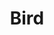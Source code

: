 ---
title: "Bird"
draft: false
slug: "bird"
weight: "16"
thumbnail: "illustrations/thumbnail_illustration_028.png"
mainpage: true
related: true

block_selected: {
	description: "(description coming soon)",
	img: [ 
		{class: "gallery-col-12", path: "illustrations/illustration_028.png"}
	]
}

---